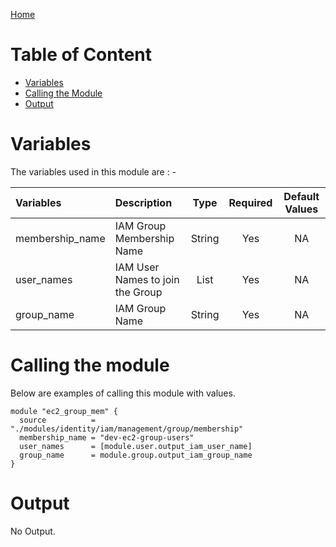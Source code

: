 [Home](../../../../../../README.md)

# Table of Content

- [Variables](#variables)
- [Calling the Module](#calling-the-module)
- [Output](#output)

# Variables

The variables used in this module are : -

| Variables | Description | Type | Required | Default Values |
|:----------|:------------|:----:|:--------:|:--------------:|
| membership_name | IAM Group Membership Name | String | Yes | NA |
| user_names | IAM User Names to join the Group | List | Yes | NA |
| group_name | IAM Group Name | String | Yes | NA |

# Calling the module

Below are examples of calling this module with values.

```
module "ec2_group_mem" {
  source          = "./modules/identity/iam/management/group/membership"
  membership_name = "dev-ec2-group-users"
  user_names      = [module.user.output_iam_user_name]
  group_name      = module.group.output_iam_group_name
}
```

# Output

No Output.